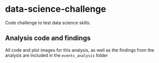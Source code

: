 # data-science-challenge
Code challenge to test data science skills.

## Analysis code and findings
All code and plot images for this analysis, as well as the findings from the analysis are included in the `events_analysis` folder
